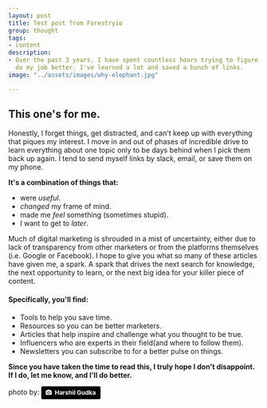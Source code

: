 ```yaml
---
layout: post
title: Test post from Forestryio
group: thought
tags:
- content
description:
- Over the past 3 years, I have spent countless hours trying to figure out how to
  do my job better. I've learned a lot and saved a bunch of links.
image: "../assets/images/why-elephant.jpg"

---
```

## This one's for me.

Honestly, I forget things, get distracted, and can't keep up with everything that piques my interest.  I move in and out of phases of incredible drive to learn everything about one topic only to be days behind when I pick them back up again.  I tend to send myself links by slack, email, or save them on my phone.

**It's a combination of things that:**
- were *useful*.
- *changed* my frame of mind.
- made me *feel* something (sometimes stupid).
- I want to get to *later*.

Much of digital marketing is shrouded in a mist of uncertainty, either due to lack of transparency from other marketers or from the platforms themselves (i.e. Google or Facebook).  I hope to give you what so many of these articles have given me, a spark.  A spark that drives the next search for knowledge, the next opportunity to learn, or the next big idea for your killer piece of content.

#### Specifically, you'll find:
- Tools to help you save time.
- Resources so you can be better marketers.
- Articles that help inspire and challenge what you thought to be true.
- Influencers who are experts in their field(and where to follow them).
- Newsletters you can subscribe to for a better pulse on things.

**Since you have taken the time to read this, I truly hope I don't disappoint.  If I do, let me know, and I'll do better.**


<p class="uk-text-muted uk-margin-remove-bottom">photo by: <a style="background-color:black;color:white;text-decoration:none;padding:4px 6px;font-family:-apple-system, BlinkMacSystemFont, &quot;San Francisco&quot;, &quot;Helvetica Neue&quot;, Helvetica, Ubuntu, Roboto, Noto, &quot;Segoe UI&quot;, Arial, sans-serif;font-size:12px;font-weight:bold;line-height:1.2;display:inline-block;border-radius:3px" href="https://unsplash.com/@hgudka97?utm_medium=referral&amp;utm_campaign=photographer-credit&amp;utm_content=creditBadge" target="_blank" rel="noopener noreferrer" title="Download free do whatever you want high-resolution photos from Harshil Gudka"><span style="display:inline-block;padding:2px 3px"><svg xmlns="http://www.w3.org/2000/svg" style="height:12px;width:auto;position:relative;vertical-align:middle;top:-1px;fill:white" viewBox="0 0 32 32"><title>unsplash-logo</title><path d="M20.8 18.1c0 2.7-2.2 4.8-4.8 4.8s-4.8-2.1-4.8-4.8c0-2.7 2.2-4.8 4.8-4.8 2.7.1 4.8 2.2 4.8 4.8zm11.2-7.4v14.9c0 2.3-1.9 4.3-4.3 4.3h-23.4c-2.4 0-4.3-1.9-4.3-4.3v-15c0-2.3 1.9-4.3 4.3-4.3h3.7l.8-2.3c.4-1.1 1.7-2 2.9-2h8.6c1.2 0 2.5.9 2.9 2l.8 2.4h3.7c2.4 0 4.3 1.9 4.3 4.3zm-8.6 7.5c0-4.1-3.3-7.5-7.5-7.5-4.1 0-7.5 3.4-7.5 7.5s3.3 7.5 7.5 7.5c4.2-.1 7.5-3.4 7.5-7.5z"></path></svg></span><span style="display:inline-block;padding:2px 3px">Harshil Gudka</span></a></p>